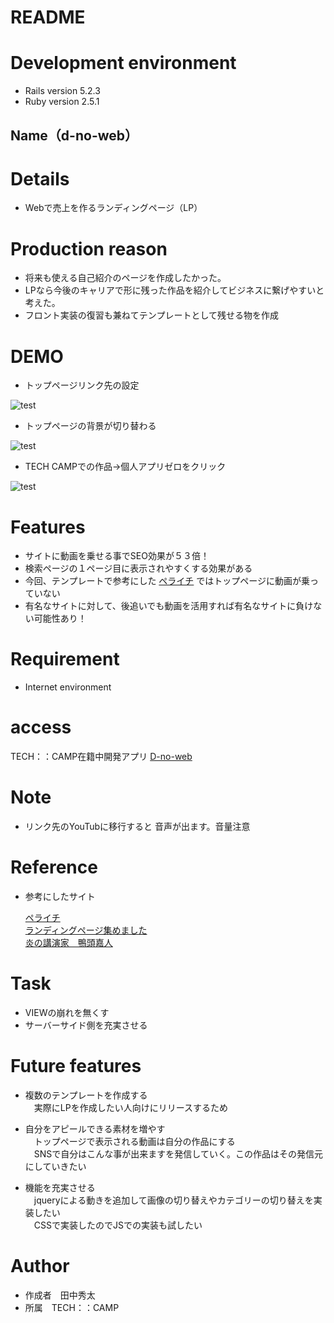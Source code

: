 # README

# Development environment
* Rails version
5.2.3
* Ruby version
2.5.1

## Name（d-no-web）  

# Details

* Webで売上を作るランディングページ（LP）

# Production reason

* 将来も使える自己紹介のページを作成したかった。
* LPなら今後のキャリアで形に残った作品を紹介してビジネスに繋げやすいと考えた。
* フロント実装の復習も兼ねてテンプレートとして残せる物を作成

# DEMO

 * トップページリンク先の設定  
 
 ![test](https://user-images.githubusercontent.com/61194189/79075195-50737b80-7d2c-11ea-84c4-41145b203100.gif)
 
 
 * トップページの背景が切り替わる  
 
 ![test](https://user-images.githubusercontent.com/61194189/79075459-f673b580-7d2d-11ea-973d-4549a333cfac.gif)

 
 * TECH CAMPでの作品→個人アプリゼロをクリック
 
 ![test](https://user-images.githubusercontent.com/61194189/78894919-ed25e700-7aa8-11ea-8256-0edd7dbeb742.gif)
 
# Features

* サイトに動画を乗せる事でSEO効果が５３倍！  
* 検索ページの１ページ目に表示されやすくする効果がある  
* 今回、テンプレートで参考にした
[ペライチ](https://peraichi.com/)
ではトップページに動画が乗っていない   
* 有名なサイトに対して、後追いでも動画を活用すれば有名なサイトに負けない可能性あり！

# Requirement

* Internet environment

# access

TECH：：CAMP在籍中開発アプリ
[D-no-web](https://dnoweb.herokuapp.com/)

# Note

* リンク先のYouTubに移行すると
音声が出ます。音量注意

# Reference
* 参考にしたサイト  

  [ペライチ](https://peraichi.com/)  
  [ランディングページ集めました](http://lp-web.com/?fbclid=IwAR2IBRO4NAVuumN32U_M1rhNU9-yIWEb_UG9Xj3micj21WATEhw2HW2qYp4)  
  [炎の講演家　鴨頭嘉人](https://kamogashira.com/)


# Task

* VIEWの崩れを無くす
* サーバーサイド側を充実させる

# Future features

* 複数のテンプレートを作成する  
　実際にLPを作成したい人向けにリリースするため
 
* 自分をアピールできる素材を増やす  
　トップページで表示される動画は自分の作品にする  
　SNSで自分はこんな事が出来ますを発信していく。この作品はその発信元にしていきたい  
 
* 機能を充実させる  
　jqueryによる動きを追加して画像の切り替えやカテゴリーの切り替えを実装したい  
　CSSで実装したのでJSでの実装も試したい

# Author

* 作成者　田中秀太
* 所属　TECH：：CAMP

